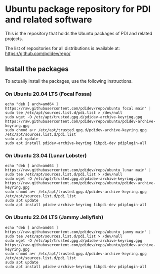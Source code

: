 # Ubuntu package repository for PDI and related software

This is the repository that holds the Ubuntu packages of PDI and related projects.

The list of repositories for all distributions is available at: https://github.com/pdidev/repo/

## Install the packages

To actually install the packages, use the following instructions.

### On Ubuntu 20.04 LTS (Focal Fossa)

```
echo "deb [ arch=amd64 ] https://raw.githubusercontent.com/pdidev/repo/ubuntu focal main" | sudo tee /etc/apt/sources.list.d/pdi.list > /dev/null
sudo wget -O /etc/apt/trusted.gpg.d/pdidev-archive-keyring.gpg https://raw.githubusercontent.com/pdidev/repo/ubuntu/pdidev-archive-keyring.gpg
sudo chmod a+r /etc/apt/trusted.gpg.d/pdidev-archive-keyring.gpg /etc/apt/sources.list.d/pdi.list
sudo apt update
sudo apt install pdidev-archive-keyring libpdi-dev pdiplugin-all
```
### On Ubuntu 23.04 (Lunar Lobster)

```
echo "deb [ arch=amd64 ] https://raw.githubusercontent.com/pdidev/repo/ubuntu lunar main" | sudo tee /etc/apt/sources.list.d/pdi.list > /dev/null
sudo wget -O /etc/apt/trusted.gpg.d/pdidev-archive-keyring.gpg https://raw.githubusercontent.com/pdidev/repo/ubuntu/pdidev-archive-keyring.gpg
sudo chmod a+r /etc/apt/trusted.gpg.d/pdidev-archive-keyring.gpg /etc/apt/sources.list.d/pdi.list
sudo apt update
sudo apt install pdidev-archive-keyring libpdi-dev pdiplugin-all
```
### On Ubuntu 22.04 LTS (Jammy Jellyfish)

```
echo "deb [ arch=amd64 ] https://raw.githubusercontent.com/pdidev/repo/ubuntu jammy main" | sudo tee /etc/apt/sources.list.d/pdi.list > /dev/null
sudo wget -O /etc/apt/trusted.gpg.d/pdidev-archive-keyring.gpg https://raw.githubusercontent.com/pdidev/repo/ubuntu/pdidev-archive-keyring.gpg
sudo chmod a+r /etc/apt/trusted.gpg.d/pdidev-archive-keyring.gpg /etc/apt/sources.list.d/pdi.list
sudo apt update
sudo apt install pdidev-archive-keyring libpdi-dev pdiplugin-all
```

